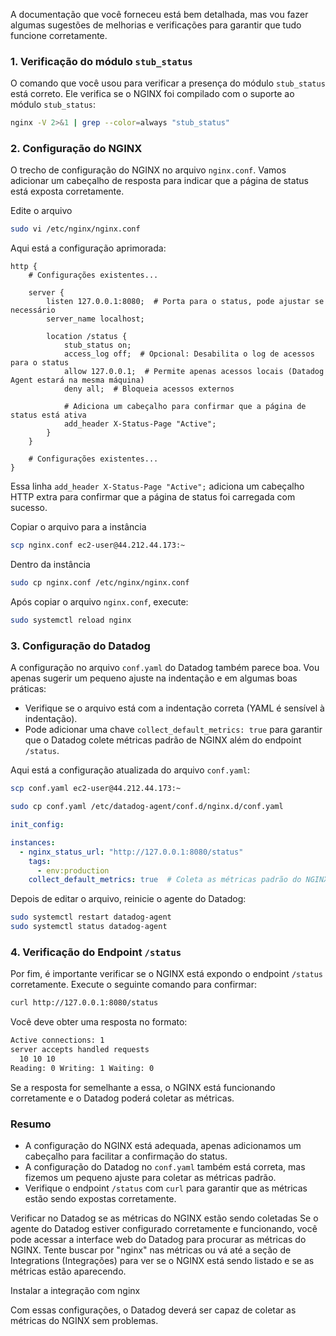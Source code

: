 A documentação que você forneceu está bem detalhada, mas vou fazer algumas sugestões de melhorias e verificações para garantir que tudo funcione corretamente.

### 1. Verificação do módulo `stub_status`
O comando que você usou para verificar a presença do módulo `stub_status` está correto. Ele verifica se o NGINX foi compilado com o suporte ao módulo `stub_status`:

```bash
nginx -V 2>&1 | grep --color=always "stub_status"
```

### 2. Configuração do NGINX
O trecho de configuração do NGINX no arquivo `nginx.conf`. 
Vamos adicionar um cabeçalho de resposta para indicar que a página de status está exposta corretamente.

Edite o arquivo
```bash
sudo vi /etc/nginx/nginx.conf
```

Aqui está a configuração aprimorada:

```nginx
http {
    # Configurações existentes...

    server {
        listen 127.0.0.1:8080;  # Porta para o status, pode ajustar se necessário
        server_name localhost;

        location /status {
            stub_status on;
            access_log off;  # Opcional: Desabilita o log de acessos para o status
            allow 127.0.0.1;  # Permite apenas acessos locais (Datadog Agent estará na mesma máquina)
            deny all;  # Bloqueia acessos externos

            # Adiciona um cabeçalho para confirmar que a página de status está ativa
            add_header X-Status-Page "Active";
        }
    }

    # Configurações existentes...
}
```

Essa linha `add_header X-Status-Page "Active";` adiciona um cabeçalho HTTP extra para confirmar que a página de status foi carregada com sucesso.

Copiar o arquivo para a instância

```bash
scp nginx.conf ec2-user@44.212.44.173:~
```
Dentro da instância

```bash
sudo cp nginx.conf /etc/nginx/nginx.conf
```

Após copiar o arquivo `nginx.conf`, execute:

```bash
sudo systemctl reload nginx
```

### 3. Configuração do Datadog

A configuração no arquivo `conf.yaml` do Datadog também parece boa. Vou apenas sugerir um pequeno ajuste na indentação e em algumas boas práticas:

- Verifique se o arquivo está com a indentação correta (YAML é sensível à indentação).
- Pode adicionar uma chave `collect_default_metrics: true` para garantir que o Datadog colete métricas padrão de NGINX além do endpoint `/status`.

Aqui está a configuração atualizada do arquivo `conf.yaml`:

```bash
scp conf.yaml ec2-user@44.212.44.173:~

sudo cp conf.yaml /etc/datadog-agent/conf.d/nginx.d/conf.yaml

```

```yaml
init_config:

instances:
  - nginx_status_url: "http://127.0.0.1:8080/status"
    tags:
      - env:production
    collect_default_metrics: true  # Coleta as métricas padrão do NGINX
```

Depois de editar o arquivo, reinicie o agente do Datadog:

```bash
sudo systemctl restart datadog-agent
sudo systemctl status datadog-agent
```

### 4. Verificação do Endpoint `/status`

Por fim, é importante verificar se o NGINX está expondo o endpoint `/status` corretamente. Execute o seguinte comando para confirmar:

```bash
curl http://127.0.0.1:8080/status
```

Você deve obter uma resposta no formato:

```bash
Active connections: 1 
server accepts handled requests
  10 10 10 
Reading: 0 Writing: 1 Waiting: 0 
```

Se a resposta for semelhante a essa, o NGINX está funcionando corretamente e o Datadog poderá coletar as métricas.

### Resumo
- A configuração do NGINX está adequada, apenas adicionamos um cabeçalho para facilitar a confirmação do status.
- A configuração do Datadog no `conf.yaml` também está correta, mas fizemos um pequeno ajuste para coletar as métricas padrão.
- Verifique o endpoint `/status` com `curl` para garantir que as métricas estão sendo expostas corretamente.

Verificar no Datadog se as métricas do NGINX estão sendo coletadas
Se o agente do Datadog estiver configurado corretamente e funcionando, você pode acessar a interface web do Datadog para procurar as métricas do NGINX. Tente buscar por "nginx" nas métricas ou vá até a seção de Integrations (Integrações) para ver se o NGINX está sendo listado e se as métricas estão aparecendo.

Instalar a integração com nginx


Com essas configurações, o Datadog deverá ser capaz de coletar as métricas do NGINX sem problemas.